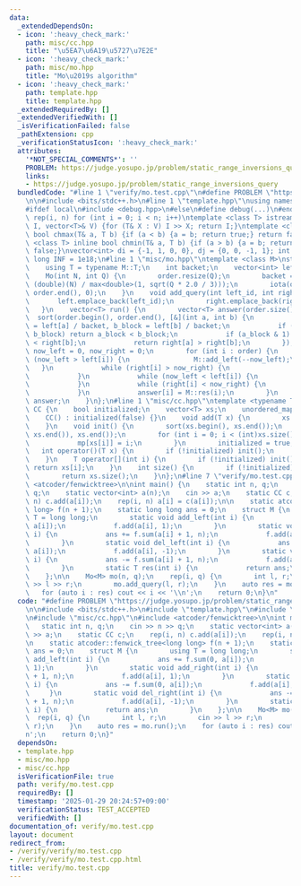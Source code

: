 ```yaml
---
data:
  _extendedDependsOn:
  - icon: ':heavy_check_mark:'
    path: misc/cc.hpp
    title: "\u5EA7\u6A19\u5727\u7E2E"
  - icon: ':heavy_check_mark:'
    path: misc/mo.hpp
    title: "Mo\u2019s algorithm"
  - icon: ':heavy_check_mark:'
    path: template.hpp
    title: template.hpp
  _extendedRequiredBy: []
  _extendedVerifiedWith: []
  _isVerificationFailed: false
  _pathExtension: cpp
  _verificationStatusIcon: ':heavy_check_mark:'
  attributes:
    '*NOT_SPECIAL_COMMENTS*': ''
    PROBLEM: https://judge.yosupo.jp/problem/static_range_inversions_query
    links:
    - https://judge.yosupo.jp/problem/static_range_inversions_query
  bundledCode: "#line 1 \"verify/mo.test.cpp\"\n#define PROBLEM \"https://judge.yosupo.jp/problem/static_range_inversions_query\"\
    \n\n#include <bits/stdc++.h>\n#line 1 \"template.hpp\"\nusing namespace std;\n\
    #ifdef local\n#include <debug.hpp>\n#else\n#define debug(...)\n#endif\n#define\
    \ rep(i, n) for (int i = 0; i < n; i++)\ntemplate <class T> istream& operator>>(istream&\
    \ I, vector<T>& V) {for (T& X : V) I >> X; return I;}\ntemplate <class T> inline\
    \ bool chmax(T& a, T b) {if (a < b) {a = b; return true;} return false;}\ntemplate\
    \ <class T> inline bool chmin(T& a, T b) {if (a > b) {a = b; return true;} return\
    \ false;}\nvector<int> di = {-1, 1, 0, 0}, dj = {0, 0, -1, 1}; int inf = 1e9;\
    \ long INF = 1e18;\n#line 1 \"misc/mo.hpp\"\ntemplate <class M>\nstruct Mo {\n\
    \    using T = typename M::T;\n    int backet;\n    vector<int> left, right, order;\n\
    \    Mo(int N, int Q) {\n        order.resize(Q);\n        backet = max<int>(1,\
    \ (double)(N) / max<double>(1, sqrt(Q * 2.0 / 3)));\n        iota(order.begin(),\
    \ order.end(), 0);\n    }\n    void add_query(int left_id, int right_id) {\n \
    \       left.emplace_back(left_id);\n        right.emplace_back(right_id);\n \
    \   }\n    vector<T> run() {\n        vector<T> answer(order.size());\n      \
    \  sort(order.begin(), order.end(), [&](int a, int b) {\n            int a_block\
    \ = left[a] / backet, b_block = left[b] / backet;\n            if (a_block !=\
    \ b_block) return a_block < b_block;\n            if (a_block & 1) return right[a]\
    \ < right[b];\n            return right[a] > right[b];\n        });\n        int\
    \ now_left = 0, now_right = 0;\n        for (int i : order) {\n            while\
    \ (now_left > left[i]) {\n                M::add_left(--now_left);\n         \
    \   }\n            while (right[i] > now_right) {\n                M::add_right(now_right++);\n\
    \            }\n            while (now_left < left[i]) {\n                M::del_left(now_left++);\n\
    \            }\n            while (right[i] < now_right) {\n                M::del_right(--now_right);\n\
    \            }\n            answer[i] = M::res(i);\n        }\n        return\
    \ answer;\n    }\n};\n#line 1 \"misc/cc.hpp\"\ntemplate <typename T = int>\nstruct\
    \ CC {\n    bool initialized;\n    vector<T> xs;\n    unordered_map<T, int> mp;\n\
    \    CC() : initialized(false) {}\n    void add(T x) {\n        xs.push_back(x);\n\
    \    }\n    void init() {\n        sort(xs.begin(), xs.end());\n        xs.erase(unique(xs.begin(),\
    \ xs.end()), xs.end());\n        for (int i = 0; i < (int)xs.size(); i++) {\n\
    \            mp[xs[i]] = i;\n        }\n        initialized = true;\n    }\n \
    \   int operator()(T x) {\n        if (!initialized) init();\n        return mp[x];\n\
    \    }\n    T operator[](int i) {\n        if (!initialized) init();\n       \
    \ return xs[i];\n    }\n    int size() {\n        if (!initialized) init();\n\
    \        return xs.size();\n    }\n};\n#line 7 \"verify/mo.test.cpp\"\n#include\
    \ <atcoder/fenwicktree>\n\nint main() {\n    static int n, q;\n    cin >> n >>\
    \ q;\n    static vector<int> a(n);\n    cin >> a;\n    static CC c;\n    rep(i,\
    \ n) c.add(a[i]);\n    rep(i, n) a[i] = c(a[i]);\n\n    static atcoder::fenwick_tree<long\
    \ long> f(n + 1);\n    static long long ans = 0;\n    struct M {\n        using\
    \ T = long long;\n        static void add_left(int i) {\n            ans += f.sum(0,\
    \ a[i]);\n            f.add(a[i], 1);\n        }\n        static void add_right(int\
    \ i) {\n            ans += f.sum(a[i] + 1, n);\n            f.add(a[i], 1);\n\
    \        }\n        static void del_left(int i) {\n            ans -= f.sum(0,\
    \ a[i]);\n            f.add(a[i], -1);\n        }\n        static void del_right(int\
    \ i) {\n            ans -= f.sum(a[i] + 1, n);\n            f.add(a[i], -1);\n\
    \        }\n        static T res(int i) {\n            return ans;\n        }\n\
    \    };\n\n    Mo<M> mo(n, q);\n    rep(i, q) {\n        int l, r;\n        cin\
    \ >> l >> r;\n        mo.add_query(l, r);\n    }\n    auto res = mo.run();\n \
    \   for (auto i : res) cout << i << '\\n';\n    return 0;\n}\n"
  code: "#define PROBLEM \"https://judge.yosupo.jp/problem/static_range_inversions_query\"\
    \n\n#include <bits/stdc++.h>\n#include \"template.hpp\"\n#include \"misc/mo.hpp\"\
    \n#include \"misc/cc.hpp\"\n#include <atcoder/fenwicktree>\n\nint main() {\n \
    \   static int n, q;\n    cin >> n >> q;\n    static vector<int> a(n);\n    cin\
    \ >> a;\n    static CC c;\n    rep(i, n) c.add(a[i]);\n    rep(i, n) a[i] = c(a[i]);\n\
    \n    static atcoder::fenwick_tree<long long> f(n + 1);\n    static long long\
    \ ans = 0;\n    struct M {\n        using T = long long;\n        static void\
    \ add_left(int i) {\n            ans += f.sum(0, a[i]);\n            f.add(a[i],\
    \ 1);\n        }\n        static void add_right(int i) {\n            ans += f.sum(a[i]\
    \ + 1, n);\n            f.add(a[i], 1);\n        }\n        static void del_left(int\
    \ i) {\n            ans -= f.sum(0, a[i]);\n            f.add(a[i], -1);\n   \
    \     }\n        static void del_right(int i) {\n            ans -= f.sum(a[i]\
    \ + 1, n);\n            f.add(a[i], -1);\n        }\n        static T res(int\
    \ i) {\n            return ans;\n        }\n    };\n\n    Mo<M> mo(n, q);\n  \
    \  rep(i, q) {\n        int l, r;\n        cin >> l >> r;\n        mo.add_query(l,\
    \ r);\n    }\n    auto res = mo.run();\n    for (auto i : res) cout << i << '\\\
    n';\n    return 0;\n}"
  dependsOn:
  - template.hpp
  - misc/mo.hpp
  - misc/cc.hpp
  isVerificationFile: true
  path: verify/mo.test.cpp
  requiredBy: []
  timestamp: '2025-01-29 20:24:57+09:00'
  verificationStatus: TEST_ACCEPTED
  verifiedWith: []
documentation_of: verify/mo.test.cpp
layout: document
redirect_from:
- /verify/verify/mo.test.cpp
- /verify/verify/mo.test.cpp.html
title: verify/mo.test.cpp
---
```

